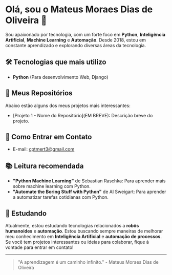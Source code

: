 # Olá, sou o Mateus Moraes Dias de Oliveira 👋

Sou apaixonado por tecnologia, com um forte foco em **Python**, **Inteligência Artificial**, **Machine Learning** e **Automação**. Desde 2018, estou em constante aprendizado e explorando diversas áreas da tecnologia.

## 🛠️ Tecnologias que mais utilizo

- **Python** (Para desenvolvimento Web, Django)

## 📂 Meus Repositórios

Abaixo estão alguns dos meus projetos mais interessantes:

- [Projeto 1 - Nome do Repositório](EM BREVE): Descrição breve do projeto.

## 📧 Como Entrar em Contato

- E-mail: cptmert3@gmail.com

## 📚 Leitura recomendada

- **"Python Machine Learning"** de Sebastian Raschka: Para aprender mais sobre machine learning com Python.
- **"Automate the Boring Stuff with Python"** de Al Sweigart: Para aprender a automatizar tarefas cotidianas com Python.

## 💼 Estudando 

Atualmente, estou estudando tecnologias relacionados a **robôs humanoides** e **automação**. Estou buscando sempre maneiras de melhorar meu conhecimento em **Inteligência Artificial** e **automação de processos**. Se você tem projetos interessantes ou ideias para colaborar, fique à vontade para entrar em contato!

---

> "A aprendizagem é um caminho infinito." - Mateus Moraes Dias de Oliveira


